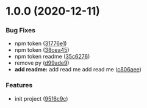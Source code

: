 # 1.0.0 (2020-12-11)


### Bug Fixes

* npm token ([31776e1](https://github.com/6clc/semantic_release_test/commit/31776e13d10a989d6a90e54f8c164459ecccf075))
* npm token ([38cea45](https://github.com/6clc/semantic_release_test/commit/38cea45792c2ae92c2badf472839a98e13c43be0))
* npm token readme ([35c6276](https://github.com/6clc/semantic_release_test/commit/35c62769f119addc9119aedb33a15b29fd719fca))
* remove py ([d99ade9](https://github.com/6clc/semantic_release_test/commit/d99ade9cb94e0ceef6491f01f1b064a7876d0cc0))
* **add readme:** add read me add read me ([c806aee](https://github.com/6clc/semantic_release_test/commit/c806aeef602d37ffd388bc2f7a7a7675f6c961ee))


### Features

* init project ([95f6c9c](https://github.com/6clc/semantic_release_test/commit/95f6c9cc63db9076af4da9bb092c16aba1f38ac1))
